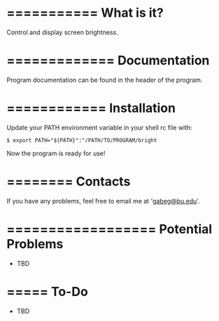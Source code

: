 ===========
What is it?
===========

Control and display screen brightness.



=============
Documentation
=============

Program documentation can be found in the header of the program.



============
Installation
============

Update your PATH environment variable in your shell rc file with:
    
    $ export PATH="${PATH}":"/PATH/TO/PROGRAM/bright

Now the program is ready for use!



========
Contacts
========

If you have any problems, feel free to email me at 'gabeg@bu.edu'.



==================
Potential Problems
==================

- TBD



=====
To-Do
=====

- TBD
